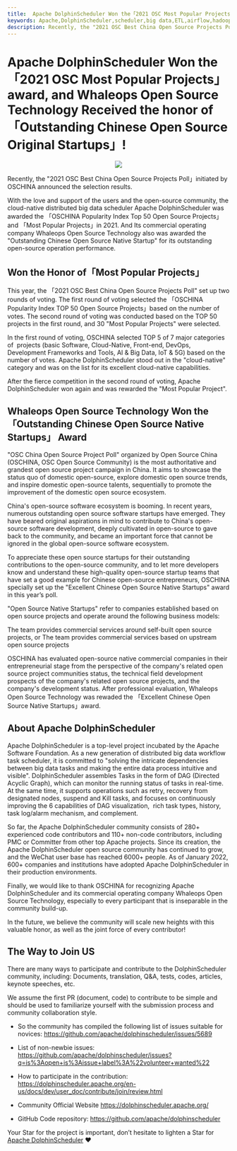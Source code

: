 ```yaml
---
title:  Apache DolphinScheduler Won the「2021 OSC Most Popular Projects」award, and Whaleops Open Source Technology Received the honor of「Outstanding Chinese Open Source Original Startups」!
keywords: Apache,DolphinScheduler,scheduler,big data,ETL,airflow,hadoop,orchestration,dataops,2021
description: Recently, the "2021 OSC Best China Open Source Projects Poll」initiated by OSCHINA announced the selection results.
---
```


# Apache DolphinScheduler Won the「2021 OSC Most Popular Projects」award, and Whaleops Open Source Technology Received the honor of「Outstanding Chinese Open Source Original Startups」!

<div align=center>
<img src="https://s1.imgpp.com/2022/01/07/_1ca0eca926145ffc5f05f15b6b612a2b_64635.jpg"/>
</div>

Recently, the "2021 OSC Best China Open Source Projects Poll」initiated by OSCHINA announced the selection results.

With the love and support of the users and the open-source community, the cloud-native distributed big data scheduler Apache DolphinScheduler was awarded the 「OSCHINA Popularity Index Top 50 Open Source Projects」and 「Most Popular Projects」in 2021. And Its commercial operating company Whaleops Open Source Technology also was awarded the "Outstanding Chinese Open Source Native Startup" for its outstanding open-source operation performance.

## Won the Honor of「Most Popular Projects」

This year, the 「2021 OSC Best China Open Source Projects Poll" set up two rounds of voting. The first round of voting selected the 「OSCHINA Popularity Index TOP 50 Open Source Projects」based on the number of votes. The second round of voting was conducted based on the TOP 50 projects in the first round, and 30 "Most Popular Projects" were selected.

In the first round of voting, OSCHINA selected TOP 5 of 7 major categories of  projects (basic Software, Cloud-Native, Front-end, DevOps, Development Frameworks and Tools, AI & Big Data, IoT & 5G) based on the number of votes. Apache DolphinScheduler stood out in the "cloud-native" category and was on the list for its excellent cloud-native capabilities.

After the fierce competition in the second round of voting, Apache DolphinScheduler won again and was rewarded the "Most Popular Project".

## Whaleops Open Source Technology Won the 「Outstanding Chinese Open Source Native Startups」 Award

"OSC China Open Source Project Poll" organized by Open Source China (OSCHINA, OSC Open Source Community) is the most authoritative and grandest open source project campaign in China. It aims to showcase the status quo of domestic open-source, explore domestic open source trends, and inspire domestic open-source talents, sequentially to promote the improvement of the domestic open source ecosystem.

China's open-source software ecosystem is booming. In recent years, numerous outstanding open source software startups have emerged. They have beared original aspirations in mind to contribute to China's open-source software development, deeply cultivated in open-source to gave back to the community, and became an important force that cannot be ignored in the global open-source software ecosystem.

To appreciate these open source startups for their outstanding contributions to the open-source community, and to let more developers know and understand these high-quality open-source startup teams that have set a good example for Chinese open-source entrepreneurs, OSCHINA specially set up the "Excellent Chinese Open Source Native Startups" award in this year’s poll.

"Open Source Native Startups" refer to companies established based on open source projects and operate around the following business models:

The team provides commercial services around self-built open source projects, or
The team provides commercial services based on upstream open source projects

OSCHINA has evaluated open-source native commercial companies in their entrepreneurial stage from the perspective of the company's related open source project communities status, the technical field development prospects of the company's related open source projects, and the company's development status. After professional evaluation, Whaleops Open Source Technology was rewaded the 「Excellent Chinese Open Source Native Startups」award.


## About Apache DolphinScheduler


Apache DolphinScheduler is a top-level project incubated by the Apache Software Foundation. As a new generation of distributed big data workflow task scheduler, it is committed to "solving the intricate dependencies between big data tasks and making the entire data process intuitive and visible". DolphinScheduler assembles Tasks in the form of DAG (Directed Acyclic Graph), which can monitor the running status of tasks in real-time. At the same time, it supports operations such as retry, recovery from designated nodes, suspend and Kill tasks, and focuses on continuously improving the 6 capabilities of DAG visualization,  rich task types, history, task log/alarm mechanism, and complement.




So far, the Apache DolphinScheduler community consists of 280+ experienced code contributors and 110+ non-code contributors, including PMC or Committer from other top Apache projects. Since its creation, the Apache DolphinScheduler open source community has continued to grow, and the WeChat user base has reached 6000+ people. As of January 2022, 600+ companies and institutions have adopted Apache DolphinScheduler in their production environments.

Finally, we would like to thank OSCHINA for recognizing Apache DolphinScheduler and its commercial operating company Whaleops Open Source Technology, especially to every participant that is inseparable in the community build-up.




In the future, we believe the community will scale new heights with this valuable honor, as well as the joint force of every contributor! 


## The Way to Join US

There are many ways to participate and contribute to the DolphinScheduler community, including:
Documents, translation, Q&A, tests, codes, articles, keynote speeches, etc.

We assume the first PR (document, code) to contribute to be simple and should be used to familiarize yourself with the submission process and community collaboration style.

- So the community has compiled the following list of issues suitable for novices: https://github.com/apache/dolphinscheduler/issues/5689

- List of non-newbie issues: https://github.com/apache/dolphinscheduler/issues?q=is%3Aopen+is%3Aissue+label%3A%22volunteer+wanted%22
- How to participate in the contribution: https://dolphinscheduler.apache.org/en-us/docs/dev/user_doc/contribute/join/review.html

- Community Official Website
https://dolphinscheduler.apache.org/
- GitHub Code repository: https://github.com/apache/dolphinscheduler

Your Star for the project is important, don’t hesitate to lighten a Star for [Apache DolphinScheduler](https://github.com/apache/dolphinscheduler) ❤️


